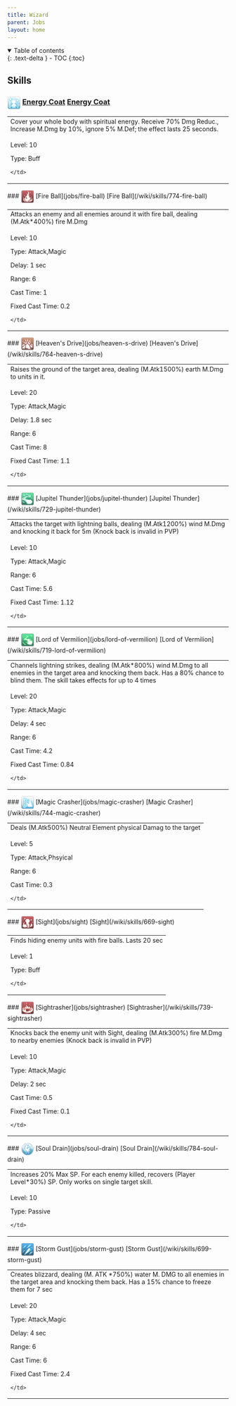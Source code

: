 ```yaml
---
title: Wizard 
parent: Jobs
layout: home
---
```


<details open markdown="block">
<summary>
  Table of contents
</summary>
{: .text-delta }
- TOC
{:toc}
</details>

## Skills

### <img src="/assets/images/skills/skill_80001.png" width="30" height="30" style="vertical-align: middle"> [Energy Coat](jobs/energy-coat) [Energy Coat](/wiki/skills/679-energy-coat)
<table>
<tbody>
  <tr>
    <td>Cover your whole body with spiritual energy. Receive 70% Dmg Reduc., Increase M.Dmg by 10%, ignore 5% M.Def; the effect lasts 25 seconds.</td>
  </tr>
  <tr>
    <td>
              <p class="label label-yellow fs-1">Level: 10</p>
              <p class="label label-yellow fs-1">Type: Buff</p>
      
    </td>
  </tr>
</tbody>
</table>
### <img src="/assets/images/skills/skill_95001.png" width="30" height="30" style="vertical-align: middle"> [Fire Ball](jobs/fire-ball) [Fire Ball](/wiki/skills/774-fire-ball)
<table>
<tbody>
  <tr>
    <td>Attacks an enemy and all enemies around it with fire ball, dealing (M.Atk*400%) fire M.Dmg</td>
  </tr>
  <tr>
    <td>
              <p class="label label-yellow fs-1">Level: 10</p>
              <p class="label label-yellow fs-1">Type: Attack,Magic</p>
              <p class="label label-yellow fs-1">Delay: 1 sec</p>
              <p class="label label-yellow fs-1">Range: 6</p>
              <p class="label label-yellow fs-1">Cast Time: 1</p>
              <p class="label label-yellow fs-1">Fixed Cast Time: 0.2</p>
      
    </td>
  </tr>
</tbody>
</table>
### <img src="/assets/images/skills/skill_93001.png" width="30" height="30" style="vertical-align: middle"> [Heaven's Drive](jobs/heaven-s-drive) [Heaven's Drive](/wiki/skills/764-heaven-s-drive)
<table>
<tbody>
  <tr>
    <td>Raises the ground of the target area, dealing (M.Atk1500%) earth M.Dmg to units in it.</td>
  </tr>
  <tr>
    <td>
              <p class="label label-yellow fs-1">Level: 20</p>
              <p class="label label-yellow fs-1">Type: Attack,Magic</p>
              <p class="label label-yellow fs-1">Delay: 1.8 sec</p>
              <p class="label label-yellow fs-1">Range: 6</p>
              <p class="label label-yellow fs-1">Cast Time: 8</p>
              <p class="label label-yellow fs-1">Fixed Cast Time: 1.1</p>
      
    </td>
  </tr>
</tbody>
</table>
### <img src="/assets/images/skills/skill_82001.png" width="30" height="30" style="vertical-align: middle"> [Jupitel Thunder](jobs/jupitel-thunder) [Jupitel Thunder](/wiki/skills/729-jupitel-thunder)
<table>
<tbody>
  <tr>
    <td>Attacks the target with lightning balls, dealing (M.Atk1200%) wind M.Dmg and knocking it back for 5m (Knock back is invalid in PVP)</td>
  </tr>
  <tr>
    <td>
              <p class="label label-yellow fs-1">Level: 10</p>
              <p class="label label-yellow fs-1">Type: Attack,Magic</p>
              <p class="label label-yellow fs-1">Range: 6</p>
              <p class="label label-yellow fs-1">Cast Time: 5.6</p>
              <p class="label label-yellow fs-1">Fixed Cast Time: 1.12</p>
      
    </td>
  </tr>
</tbody>
</table>
### <img src="/assets/images/skills/skill_107001.png" width="30" height="30" style="vertical-align: middle"> [Lord of Vermilion](jobs/lord-of-vermilion) [Lord of Vermilion](/wiki/skills/719-lord-of-vermilion)
<table>
<tbody>
  <tr>
    <td>Channels lightning strikes, dealing (M.Atk*800%) wind M.Dmg to all enemies in the target area and knocking them back. Has a 80% chance to blind them. The skill takes effects for up to 4 times</td>
  </tr>
  <tr>
    <td>
              <p class="label label-yellow fs-1">Level: 20</p>
              <p class="label label-yellow fs-1">Type: Attack,Magic</p>
              <p class="label label-yellow fs-1">Delay: 4 sec</p>
              <p class="label label-yellow fs-1">Range: 6</p>
              <p class="label label-yellow fs-1">Cast Time: 4.2</p>
              <p class="label label-yellow fs-1">Fixed Cast Time: 0.84</p>
      
    </td>
  </tr>
</tbody>
</table>
### <img src="/assets/images/skills/skill_92001.png" width="30" height="30" style="vertical-align: middle"> [Magic Crasher](jobs/magic-crasher) [Magic Crasher](/wiki/skills/744-magic-crasher)
<table>
<tbody>
  <tr>
    <td>Deals (M.Atk500%) Neutral Element physical Damag to the target</td>
  </tr>
  <tr>
    <td>
              <p class="label label-yellow fs-1">Level: 5</p>
              <p class="label label-yellow fs-1">Type: Attack,Phsyical</p>
              <p class="label label-yellow fs-1">Range: 6</p>
              <p class="label label-yellow fs-1">Cast Time: 0.3</p>
      
    </td>
  </tr>
</tbody>
</table>
### <img src="/assets/images/skills/skill_77001.png" width="30" height="30" style="vertical-align: middle"> [Sight](jobs/sight) [Sight](/wiki/skills/669-sight)
<table>
<tbody>
  <tr>
    <td>Finds hiding enemy units with fire balls. Lasts 20 sec</td>
  </tr>
  <tr>
    <td>
              <p class="label label-yellow fs-1">Level: 1</p>
              <p class="label label-yellow fs-1">Type: Buff</p>
      
    </td>
  </tr>
</tbody>
</table>
### <img src="/assets/images/skills/skill_86001.png" width="30" height="30" style="vertical-align: middle"> [Sightrasher](jobs/sightrasher) [Sightrasher](/wiki/skills/739-sightrasher)
<table>
<tbody>
  <tr>
    <td>Knocks back the enemy unit with Sight, dealing (M.Atk300%) fire M.Dmg to nearby enemies (Knock back is invalid in PVP)</td>
  </tr>
  <tr>
    <td>
              <p class="label label-yellow fs-1">Level: 10</p>
              <p class="label label-yellow fs-1">Type: Attack,Magic</p>
              <p class="label label-yellow fs-1">Delay: 2 sec</p>
              <p class="label label-yellow fs-1">Cast Time: 0.5</p>
              <p class="label label-yellow fs-1">Fixed Cast Time: 0.1</p>
      
    </td>
  </tr>
</tbody>
</table>
### <img src="/assets/images/skills/skill_98001.png" width="30" height="30" style="vertical-align: middle"> [Soul Drain](jobs/soul-drain) [Soul Drain](/wiki/skills/784-soul-drain)
<table>
<tbody>
  <tr>
    <td>Increases 20% Max SP. For each enemy killed, recovers (Player Level*30%) SP. Only works on single target skill.</td>
  </tr>
  <tr>
    <td>
              <p class="label label-yellow fs-1">Level: 10</p>
              <p class="label label-yellow fs-1">Type: Passive</p>
      
    </td>
  </tr>
</tbody>
</table>
### <img src="/assets/images/skills/skill_81001.png" width="30" height="30" style="vertical-align: middle"> [Storm Gust](jobs/storm-gust) [Storm Gust](/wiki/skills/699-storm-gust)
<table>
<tbody>
  <tr>
    <td>Creates blizzard, dealing (M. ATK *750%) water M. DMG to all enemies in the target area and knocking them back. Has a 15% chance to freeze them for 7 sec</td>
  </tr>
  <tr>
    <td>
              <p class="label label-yellow fs-1">Level: 20</p>
              <p class="label label-yellow fs-1">Type: Attack,Magic</p>
              <p class="label label-yellow fs-1">Delay: 4 sec</p>
              <p class="label label-yellow fs-1">Range: 6</p>
              <p class="label label-yellow fs-1">Cast Time: 6</p>
              <p class="label label-yellow fs-1">Fixed Cast Time: 2.4</p>
      
    </td>
  </tr>
</tbody>
</table>

